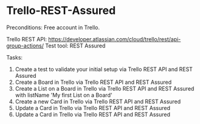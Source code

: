 # Trello-REST-Assured

Preconditions:
Free account in Trello. 

Trello REST API:
https://developer.atlassian.com/cloud/trello/rest/api-group-actions/
Test tool:
REST Assured

Tasks:
1. Create a test to validate your initial setup via Trello REST API and REST Assured
2. Create a Board in Trello via Trello REST API and REST Assured
3. Create a List on a Board in Trello via Trello REST API and REST Assured with listName 'My first List on a Board'
4. Create a new Card in Trello via Trello REST API and REST Assured
5. Update a Card in Trello via Trello REST API and REST Assured
6. Update a Card in Trello via Trello REST API and REST Assured
